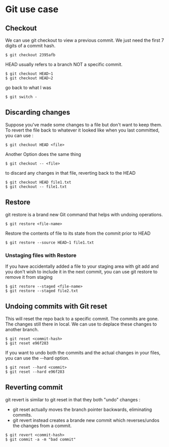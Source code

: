 # Git use case

## Checkout

We can use git checkout <commit-hash> to view a previous commit. We just need the first 7 digits of a commit hash.
````
$ git checkout 2395afb
````

HEAD usually refers to a branch NOT a specific commit.

````
$ git checkout HEAD~1
$ git checkout HEAD~2
````

go back to what I was
````
$ git switch -
````

## Discarding changes

Suppose you've made some changes to a file but don't want to keep them. To revert the file back to whatever it looked like when you last committed, you can use :
````
$ git checkout HEAD <file>
````

Another Option does the same thing
````
$ git checkout -- <file>
````

to discard any changes in that file, reverting back to the HEAD
````
$ git checkout HEAD file1.txt
$ git checkout -- file1.txt
````

## Restore

git restore is a brand new Git command that helps with undoing operations.
````
$ git restore <file-name>
````

Restore the contents of file to its state from the commit prior to HEAD
````
$ git restore --source HEAD~1 file1.txt
````

### Unstaging files with Restore

If you have accidentally added a file to your staging area with git add and you don't wish to include it in the next commit, 
you can use git restore to remove it from staging
````
$ git restore --staged <file-name>
$ git restore --staged file2.txt
````

## Undoing commits with Git reset
This will reset the repo back to a specific commit. The commits are gone. 
The changes still there in local. We can use to deplace these changes to another branch.

````
$ git reset <commit-hash>
$ git reset e96f283
````

If you want to undo both the commits and the actual changes in your files, 
you can use the --hard option.
````
$ git reset --hard <commit>
$ git reset --hard e96f283
````

## Reverting commit

git revert is similar to git reset in that they both "undo" changes :
* git reset actually moves the branch pointer backwards, eliminating commits.
* git revert instead creates a brande new commit which reverses/undos the changes from a commit.

````
$ git revert <commit-hash>
$ git commit -a -m "bad commit"
````

